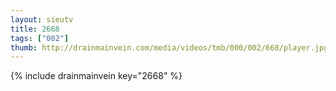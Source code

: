```yaml
--- 
layout: sieutv
title: 2668
tags: ["002"]
thumb: http://drainmainvein.com/media/videos/tmb/000/002/668/player.jpg
---
```

{% include drainmainvein key="2668" %} 
